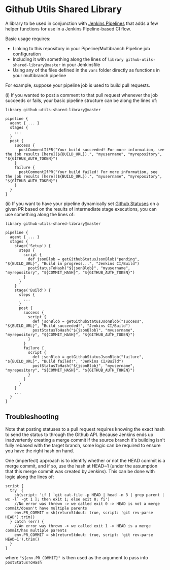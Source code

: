 # Github Utils Shared Library

A library to be used in conjunction with [Jenkins Pipelines](https://jenkins.io/doc/book/pipeline/shared-libraries/) that adds a few helper functions for use in a Jenkins Pipeline-based CI flow.

Basic usage requires:
- Linking to this repository in your Pipeline/Multibranch Pipeline job configuration
- Including it with something along the lines of `library github-utils-shared-library@master` in your Jenkinsfile
- Using any of the files defined in the `vars` folder directly as functions in your multibranch pipeline

For example, suppose your pipeline job is used to build pull requests. 

(i) If you wanted to post a comment to that pull request whenever the job succeeds or fails, your basic pipeline structure can be along the lines of:
```
library github-utils-shared-library@master

pipeline {
  agent { ... }
  stages {
    ...
  }
  post {
    success {
      postCommentIfPR("Your build succeeded! For more information, see the job results [here](${BUILD_URL}).", "myusername", "myrepository", "${GITHUB_AUTH_TOKEN}")
    }
    failure {
      postCommentIfPR("Your build failed! For more information, see the job results [here](${BUILD_URL}).", "myusername", "myrepository", "${GITHUB_AUTH_TOKEN}")
    }
  }
}
```
(ii) If you want to have your pipeline dynamically set [Github Statuses](https://developer.github.com/v3/repos/statuses/) on a given PR based on the results of intermediate stage executions, you can use something along the lines of:
```
library github-utils-shared-library@master

pipeline {
  agent { ... }
  stages {
    stage('Setup') {
      steps {
        script {
          def jsonBlob = getGithubStatusJsonBlob("pending", "${BUILD_URL}", "Build in progress...", "Jenkins CI/Build")
          postStatusToHash("${jsonBlob}", "myusername", "myrepository", "${COMMIT_HASH}", "${GITHUB_AUTH_TOKEN}")
        }
      }
    }
    stage('Build') {
      steps {
        ...
      }
      post {
        success {
          script {
            def jsonBlob = getGithubStatusJsonBlob("success", "${BUILD_URL}", "Build succeeded!", "Jenkins CI/Build")
            postStatusToHash("${jsonBlob}", "myusername", "myrepository", "${COMMIT_HASH}", "${GITHUB_AUTH_TOKEN}")
          }
        }
        failure {
          script {
            def jsonBlob = getGithubStatusJsonBlob("failure", "${BUILD_URL}", "Build failed!", "Jenkins CI/Build")
            postStatusToHash("${jsonBlob}", "myusername", "myrepository", "${COMMIT_HASH}", "${GITHUB_AUTH_TOKEN}")
          }
        }
      }
    }
    ...
  }
}
```

## Troubleshooting 
Note that posting statuses to a pull request requires knowing the exact hash to send the status to through the Github API. Because Jenkins ends up inadvertently creating a merge commit if the source branch it's building isn't fully rebased with the target branch, some logic can be required to ensure you have the right hash on hand.

One (imperfect) approach is to identify whether or not the HEAD commit is a merge commit, and if so, use the hash at HEAD~1 (under the assumption that this merge commit was created by Jenkins). This can be done with logic along the lines of:
```
script {
  try  {
    sh(script: 'if [ `git cat-file -p HEAD | head -n 3 | grep parent | wc -l` -gt 1 ]; then exit 1; else exit 0; fi')
    //No error was thrown -> we called exit 0 -> HEAD is not a merge commit/doesn't have multiple parents
    env.PR_COMMIT = sh(returnStdout: true, script: 'git rev-parse HEAD').trim()
  } catch (err) {
    //An error was thrown -> we called exit 1 -> HEAD is a merge commit/has multiple parents
    env.PR_COMMIT = sh(returnStdout: true, script: 'git rev-parse HEAD~1').trim()
  }
}

```
where `"${env.PR_COMMIT}"` is then used as the argument to pass into `postStatusToHash`
